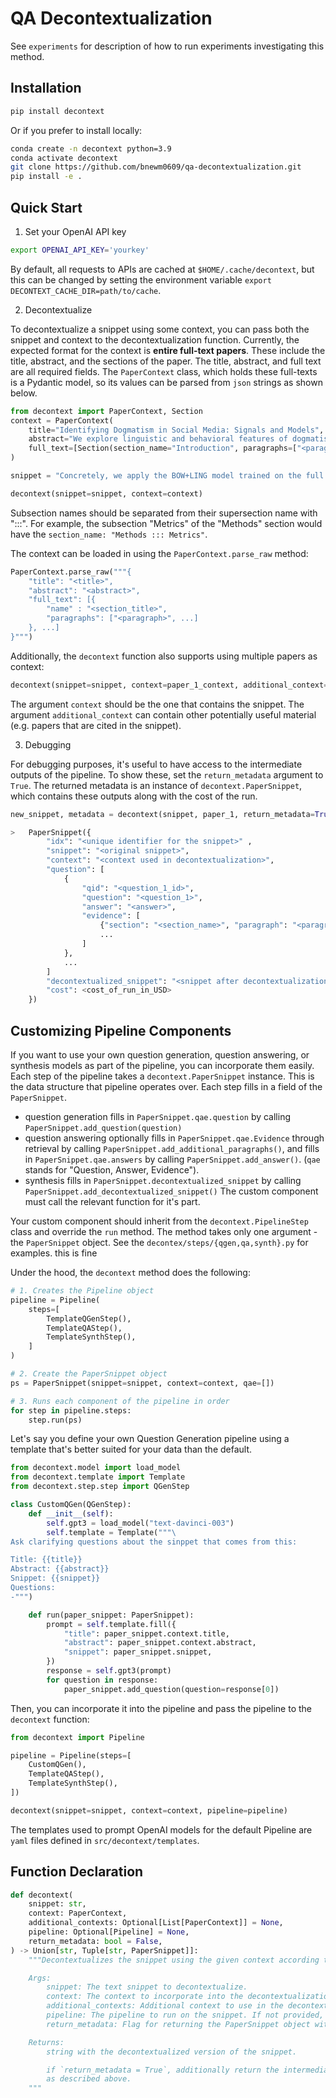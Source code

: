 # QA Decontextualization

See `experiments` for description of how to run experiments investigating this method.

## Installation
```bash
pip install decontext
```

Or if you prefer to install locally:
```bash
conda create -n decontext python=3.9
conda activate decontext
git clone https://github.com/bnewm0609/qa-decontextualization.git
pip install -e .
```

## Quick Start

1. Set your OpenAI API key
```bash
export OPENAI_API_KEY='yourkey'
```

By default, all requests to APIs are cached at `$HOME/.cache/decontext`, but this can be changed by setting the environment variable `export DECONTEXT_CACHE_DIR=path/to/cache`.

2. Decontextualize

To decontextualize a snippet using some context, you can pass both the snippet and context to the decontextualization function.
Currently, the expected format for the context is __entire full-text papers__.
These include the title, abstract, and the sections of the paper.
The title, abstract, and full text are all required fields.
The `PaperContext` class, which holds these full-texts is a Pydantic model, so its values can be parsed from `json` strings as shown below.
<!-- The decontextualization will be best if it includes certain parts of the paper: especially the title, abstract, and the paragraph surrounding the snippet. If these can't be found, a warning will be raised.
```python
from decontext import decontext

context_paragraph_1 = "Data collection. Subreddits are sub-communities on Reddit oriented around specific interests or topics, such as technology or politics. Sampling from Reddit as a whole would bias the model towards the most commonly discussed content. But by sampling posts from individual subreddits, we can control the kinds of posts we use to train our model. To collect a diverse training dataset, we have randomly sampled 1000 posts each from the subreddits politics, business, science, and AskReddit, and 1000 additional posts from the Reddit frontpage. All posts in our sample appeared between January 2007 and March 2015, and to control for length effects, contain between 300 and 400 characters. This results in a total training dataset of 5000 posts."

context_paragraph_2 = "We compare the predictions of logistic regression models based on unigram bag-of-words features (BOW), sentiment signals (SENT), the linguistic features from our earlier analyses (LING), and combinations of these features. BOW and SENT provide baselines for the task. We compute BOW features using term frequency-inverse document frequency (TF-IDF) and category-based features by normalizing counts for each category by the number of words in each document. The BOW classifiers are trained with regularization (L2 penalties of 1.5)."

context_paragraph_3 = "We now apply our dogmatism classifier to a larger dataset of posts, examining how dogmatic language shapes the Reddit community. Concretely, we apply the BOW+LING model trained on the full Reddit dataset to millions of new unannotated posts, labeling these posts with a probability of dogmatism according to the classifier (0=non-dogmatic, 1=dogmatic). We then use these dogmatism annotations to address four research questions."

context = "\n\n".join([
    context_paragraph_1,
    context_paragraph_2,
    context_paragraph_3,
])

snippet = "Concretely, we apply the BOW+LING model trained on the full Reddit dataset to millions of new unannotated posts, labeling these posts with a probability of dogmatism according to the classifier (0=non-dogmatic, 1=dogmatic)."

decontext(snippet, context)
> "[REF0] apply the BOW+LING [bag-of-words and linguistic features] model trained on the full Reddit dataset [different subreddit representing different topics, such as politics, business, science and other other posts in the Reddit home page] to millions of new unannotated posts, labeling these posts with a probability of dogmatism according to the classifier (0=non-dogmatic, 1=dogmatic)."
```

You can also specify context using a more structured representation. For these situations, the `decontext.PaperContext` dataclass is helpful.

```python
from decontext import PaperContext, Section

context = PaperContext(
    title="Identifying Dogmatism in Social Media: Signals and Models",
    abstract="We explore linguistic and behavioral features of dogmatism in social media and construct statistical models that can identify dogmatic comments. Our model is based on a corpus of Reddit posts, collected across a diverse set of conversational topics and annotated via paid crowdsourcing. We operationalize key aspects of dogmatism described by existing psychology theories (such as over-confidence), finding they have predictive power. We also find evidence for new signals of dogmatism, such as the tendency of dogmatic posts to refrain from signaling cognitive processes. When we use our predictive model to analyze millions of other Reddit posts, we find evidence that suggests dogmatism is a deeper personality trait, present for dogmatic users across many different domains, and that users who engage on dogmatic comments tend to show increases in dogmatic posts themselves.",
    paragraph_with_snippet=context_paragraph_3,
    additional_paragraphs=[context_paragraph_1, context_paragraph_2]
)
```

In addition to specifying individual paragraphs, you can also use the entire paper full text as context: -->
```python
from decontext import PaperContext, Section
context = PaperContext(
    title="Identifying Dogmatism in Social Media: Signals and Models",
    abstract="We explore linguistic and behavioral features of dogmatism in social media and construct statistical models that can identify dogmatic comments. Our model is based on a corpus of Reddit posts, collected across a diverse set of conversational topics and annotated via paid crowdsourcing. We operationalize key aspects of dogmatism described by existing psychology theories (such as over-confidence), finding they have predictive power. We also find evidence for new signals of dogmatism, such as the tendency of dogmatic posts to refrain from signaling cognitive processes. When we use our predictive model to analyze millions of other Reddit posts, we find evidence that suggests dogmatism is a deeper personality trait, present for dogmatic users across many different domains, and that users who engage on dogmatic comments tend to show increases in dogmatic posts themselves.",
    full_text=[Section(section_name="Introduction", paragraphs=["<paragraph 1>", "<paragraph 2>", ...]), ...],
)

snippet = "Concretely, we apply the BOW+LING model trained on the full Reddit dataset to millions of new unannotated posts, labeling these posts with a probability of dogmatism according to the classifier (0=non-dogmatic, 1=dogmatic)."

decontext(snippet=snippet, context=context)
```

Subsection names should be separated from their supersection name with ":::". For example, the subsection "Metrics" of the "Methods" section would have the `section_name: "Methods ::: Metrics"`.

The context can be loaded in using the `PaperContext.parse_raw` method:
```python
PaperContext.parse_raw("""{
    "title": "<title>",
    "abstract": "<abstract>",
    "full_text": [{
        "name" : "<section_title>",
        "paragraphs": ["<paragraph>", ...]
    }, ...]
}""")
```

Additionally, the `decontext` function also supports using multiple papers as context:
```python
decontext(snippet=snippet, context=paper_1_context, additional_context=[paper_2_context])
```
The argument `context` should be the one that contains the snippet. The argument `additional_context` can contain other potentially useful material (e.g. papers that are cited in the snippet).

3. Debugging

For debugging purposes, it's useful to have access to the intermediate outputs of the pipeline. To show these, set the `return_metadata` argument to `True`. The returned metadata is an instance of `decontext.PaperSnippet`, which contains these outputs along with the cost of the run.
```python
new_snippet, metadata = decontext(snippet, paper_1, return_metadata=True)

>   PaperSnippet({
        "idx": "<unique identifier for the snippet>" ,
        "snippet": "<original snippet>",
        "context": "<context used in decontextualization>",
        "question": [
            {
                "qid": "<question_1_id>",
                "question": "<question_1>",
                "answer": "<answer>",
                "evidence": [
                    {"section": "<section_name>", "paragraph": "<paragraph>"},
                    ...
                ]
            },
            ...
        ]
        "decontextualized_snippet": "<snippet after decontextualization>"
        "cost": <cost_of_run_in_USD>
    })
```

## Customizing Pipeline Components
If you want to use your own question generation, question answering, or synthesis models as part of the pipeline, you can incorporate them easily.
Each step of the pipeline takes a `decontext.PaperSnippet` instance. This is the data structure that pipeline operates over. Each step fills in a field of the `PaperSnippet`.
* question generation fills in `PaperSnippet.qae.question` by calling `PaperSnippet.add_question(question)`
* question answering optionally fills in `PaperSnippet.qae.Evidence` through retrieval by calling `PaperSnippet.add_additional_paragraphs()`, and fills in `PaperSnippet.qae.answers` by calling `PaperSnippet.add_answer()`. (`qae` stands for "Question, Answer, Evidence").
* synthesis fills in `PaperSnippet.decontextualized_snippet` by calling `PaperSnippet.add_decontextualized_snippet()`
The custom component must call the relevant function for it's part.

Your custom component should inherit from the `decontext.PipelineStep` class and override the `run` method. The method takes only one argument - the `PaperSnippet` object. See the `decontex/steps/{qgen,qa,synth}.py` for examples. this is fine

Under the hood, the `decontext` method does the following:
```python
# 1. Creates the Pipeline object
pipeline = Pipeline(
    steps=[
        TemplateQGenStep(),
        TemplateQAStep(),
        TemplateSynthStep(),
    ]
)

# 2. Create the PaperSnippet object
ps = PaperSnippet(snippet=snippet, context=context, qae=[])

# 3. Runs each component of the pipeline in order
for step in pipeline.steps:
    step.run(ps)
```

Let's say you define your own Question Generation pipeline using a template that's better suited for your data than the default.
```python
from decontext.model import load_model
from decontext.template import Template
from decontext.step.step import QGenStep

class CustomQGen(QGenStep):
    def __init__(self):
        self.gpt3 = load_model("text-davinci-003")
        self.template = Template("""\
Ask clarifying questions about the sinppet that comes from this:

Title: {{title}}
Abstract: {{abstract}}
Snippet: {{snippet}}
Questions:
-""")

    def run(paper_snippet: PaperSnippet):
        prompt = self.template.fill({
            "title": paper_snippet.context.title,
            "abstract": paper_snippet.context.abstract,
            "snippet": paper_snippet.snippet,
        })
        response = self.gpt3(prompt)
        for question in response:
            paper_snippet.add_question(question=response[0])
```

Then, you can incorporate it into the pipeline and pass the pipeline to the `decontext` function:
```python
from decontext import Pipeline

pipeline = Pipeline(steps=[
    CustomQGen(),
    TemplateQAStep(),
    TemplateSynthStep(),
])

decontext(snippet=snippet, context=context, pipeline=pipeline)
```

The templates used to prompt OpenAI models for the default Pipeline are `yaml` files defined in `src/decontext/templates`.

## Function Declaration
```python
def decontext(
    snippet: str,
    context: PaperContext,
    additional_contexts: Optional[List[PaperContext]] = None,
    pipeline: Optional[Pipeline] = None,
    return_metadata: bool = False,
) -> Union[str, Tuple[str, PaperSnippet]]:
    """Decontextualizes the snippet using the given context according to the given config.

    Args:
        snippet: The text snippet to decontextualize.
        context: The context to incorporate into the decontextualization. This context must include the snippet.
        additional_contexts: Additional context to use in the decontextualization (eg papers that are cited in the snippet).
        pipeline: The pipeline to run on the snippet. If not provided, a default retrieval-based pipeline will be run.
        return_metadata: Flag for returning the PaperSnippet object with intermediate outputs. (See below).

    Returns:
        string with the decontextualized version of the snippet.

        if `return_metadata = True`, additionally return the intermediate results for each step of the pipeline
        as described above.
    """
```
